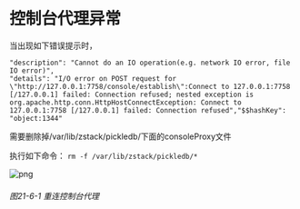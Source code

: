 # 控制台代理异常
当出现如下错误提示时，

```
"description": "Cannot do an IO operation(e.g. network IO error, file IO error)",
"details": "I/O error on POST request for \"http://127.0.0.1:7758/console/establish\":Connect to 127.0.0.1:7758 [/127.0.0.1] failed: Connection refused; nested exception is org.apache.http.conn.HttpHostConnectException: Connect to 127.0.0.1:7758 [/127.0.0.1] failed: Connection refused","$$hashKey": "object:1344" 
```

需要删除掉/var/lib/zstack/pickledb/下面的consoleProxy文件

执行如下命令：
`rm -f /var/lib/zstack/pickledb/*`

![png](../images/26-6-1.png "图21-6-1 重连控制台代理")

###### 图21-6-1 重连控制台代理
